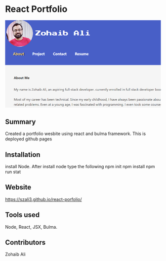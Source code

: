 # React Portfolio

![Screenshot](src/images/Capture.PNG)

## Summary  

Created a portfolio wesbite using react and bulma framework. This is deployed github pages

## Installation

install Node. After install node type the following
npm init
npm install
npm run stat

## Website
https://szali3.github.io/react-porfolio/


## Tools used

Node, React, JSX, Bulma.

## Contributors

Zohaib Ali
